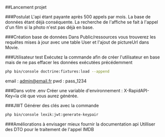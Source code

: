 ##Lancement projet

###Postulat
L'api étant payante après 500 appels par mois.
La base de données étant déjà conséquente.
La recherche de l'affiche se fait à l'appel d'un film si la photo n'est pas déjà en base.

###Création base de données
Dans Public/ressources vous trouverez les requêtes mises à jour avec une table User et l'ajout de pictureUrl dans Movie.

###Utilisateur test
Exécutez la commande afin de créer l'utilisateur en base mais de ne pas effacer les données exécutées précédemment

  ```sh
 php bin/console doctrine:fixtures:load --append
  ```
email : admin@email.fr
pwd : pass_1234

  ###Dans votre .env
  Créer une variable d'environnement : 
  X-RapidAPI-Key=la clé que vous aurez générée.

  ###JWT
  Générer des clés avec la commande
  
  ```sh
 php bin/console lexik:jwt:generate-keypair
  ```

 ###Améliorations à envisager
mieux fournir la documentation api
Utilliser des DTO pour le traitement de l'appel IMDB 
